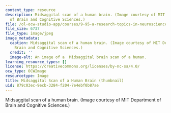 ```yaml
---
content_type: resource
description: Midsaggital scan of a human brain. (Image courtesy of MIT Department
  of Brain and Cognitive Sciences.)
file: /ol-ocw-studio-app/courses/9-95-a-research-topics-in-neuroscience-january-iap-2003/879c03ec9ecb3284f2047e4ebf0b87ae_9-95aiap03-th.jpg
file_size: 6737
file_type: image/jpeg
image_metadata:
  caption: Midsaggital scan of a human brain. (Image courtesy of MIT Department of
    Brain and Cognitive Sciences.)
  credit: ''
  image-alt: An image of a  Midsaggital brain scan of a human.
learning_resource_types: []
license: https://creativecommons.org/licenses/by-nc-sa/4.0/
ocw_type: OCWImage
resourcetype: Image
title: Midsaggital Scan of a Human Brain (thumbnail)
uid: 879c03ec-9ecb-3284-f204-7e4ebf0b87ae
---
```

Midsaggital scan of a human brain. (Image courtesy of MIT Department of Brain and Cognitive Sciences.)